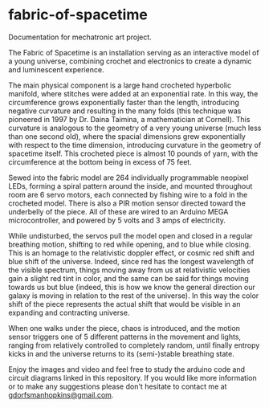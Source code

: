 # fabric-of-spacetime
Documentation for mechatronic art project.

The Fabric of Spacetime is an installation serving as an interactive model of a young universe, combining crochet and electronics to create a dynamic and luminescent experience.

The main physical component is a large hand crocheted hyperbolic manifold, where stitches were added at an exponential rate.  In this way, the circumference grows exponentially faster than the length, introducing negative curvature and resulting in the many folds (this technique was pioneered in 1997 by Dr. Daina Taimina, a mathematician at Cornell).  This curvature is analogous to the geometry of a very young universe (much less than one second old), where the spacial dimensions grew exponentially with respect to the time dimension, introducing curvature in the geometry of spacetime itself.  This crocheted piece is almost 10 pounds of yarn, with the circumference at the bottom being in excess of 75 feet.

Sewed into the fabric model are 264 individually programmable neopixel LEDs, forming a spiral pattern around the inside, and mounted throughout room are 6 servo motors, each connected by fishing wire to a fold in the crocheted model.  There is also a PIR motion sensor directed toward the underbelly of the piece.  All of these are wired to an Arduino MEGA microcontroller, and powered by 5 volts and 3 amps of electricity.

While undisturbed, the servos pull the model open and closed in a regular breathing motion, shifting to red while opening, and to blue while closing.  This is an homage to the relativistic doppler effect, or cosmic red shift and blue shift of the universe.  Indeed, since red has the longest wavelength of the visible spectrum, things moving away from us at relativistic velocities gain a slight red tint in color, and the same can be said for things moving towards us but blue (indeed, this is how we know the general direction our galaxy is moving in relation to the rest of the universe).  In this way the color shift of the piece represents the actual shift that would be visible in an expanding and contracting universe.

When one walks under the piece, chaos is introduced, and the motion sensor triggers one of 5 different patterns in the movement and lights, ranging from relatively controlled to completely random, until finally entropy kicks in and the universe returns to its (semi-)stable breathing state.

Enjoy the images and video and feel free to study the arduino code and circuit diagrams linked in this repository.  If you would like more information or to make any suggestions please don't hesitate to contact me at gdorfsmanhopkins@gmail.com.
